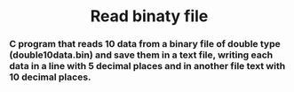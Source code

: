 <h1 align="center"> Read binaty file </h1>

<h3> 
C program that reads 10 data from a binary file
of double type (double10data.bin) and save them in a text file,
writing each data in a line with 5 decimal places and in another file
text with 10 decimal places.
</h3>
